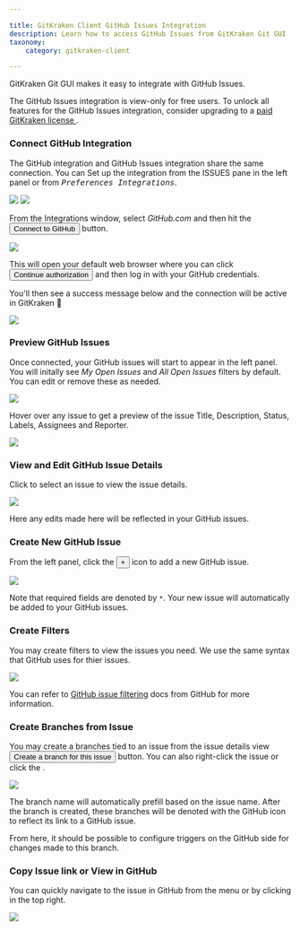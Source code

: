 ```yaml
---

title: GitKraken Client GitHub Issues Integration
description: Learn how to access GitHub Issues from GitKraken Git GUI
taxonomy:
    category: gitkraken-client

---
```


GitKraken Git GUI makes it easy to integrate with GitHub Issues.

<div class='callout callout--basic'>
    <p>The GitHub Issues integration is view-only for free users. To unlock all features for the GitHub Issues integration, consider upgrading to a <a href="https://gitkraken.com/pricing"> paid GitKraken license </a>. </p>
</div>

### Connect GitHub Integration

The GitHub integration and GitHub Issues integration share the same connection. You can Set up the integration from the ISSUES pane in the left panel or from <kbd><i>Preferences   <i class='fa fa-caret-right'></i>   Integrations</i></kbd>.

<img src="/wp-content/uploads/connect-github-issues.png" srcset="/wp-content/uploads/connect-github-issues@2x.png" class="img-bordered img-responsive center">

<img src='/wp-content/uploads/preferences.png' class='center img-bordered'>

From the Integrations window, select _GitHub.com_ and then hit the <button class='button button--success button--ui button--nolink'>Connect to GitHub</button> button.

<img src="/wp-content/uploads/preferences-authentication.png" srcset="/wp-content/uploads/preferences-authentication@2x.png 2x" class="img-responsive center img-bordered">

This will open your default web browser where you can click <button class='button button--success button--ui button--nolink'>Continue authorization</button> and then log in with your GitHub credentials.

You'll then see a success message below and the connection will be active in GitKraken 🎉

<img src="/wp-content/uploads/github-success.png" srcset="/wp-content/uploads/github-success@2x.png 2x" class="img-responsive center img-bordered">


### Preview GitHub Issues

Once connected, your GitHub issues will start to appear in the left panel. You will initally see  _My Open Issues_ and _All Open Issues_ filters by default. You can edit or remove these as needed.

<img src="/wp-content/uploads/issues-panel-github-issues.png" srcset="/wp-content/uploads/issues-panel-github-issues@2x.png" class="img-bordered img-responsive center">

Hover over any issue to get a preview of the issue Title, Description, Status, Labels, Assignees and Reporter.

<img src="/wp-content/uploads/issues-preview-github-issues.png" srcset="/wp-content/uploads/issues-preview-github-issues@2x.png" class="img-bordered img-responsive center">

### View and Edit GitHub Issue Details

Click to select an issue to view the issue details.

<img src="/wp-content/uploads/github-details-github-issues.gif" class="img-bordered img-responsive center">

Here any edits made here will be reflected in your GitHub issues.

### Create New GitHub Issue

From the left panel, click the <button class='button button--success button--ui button--nolink'>+</button> icon to add a new GitHub issue.

<img src="/wp-content/uploads/new-issue-github-issues.png" srcset="/wp-content/uploads/new-issue-github-issues@2x.png" class="img-bordered img-responsive center">

Note that required fields are denoted by `*`. Your new issue will automatically be added to your GitHub issues.

### Create Filters

You may create filters to view the issues you need. We use the same syntax that GitHub uses for thier issues.

<img src="/wp-content/uploads/new-filter-github-issues.png" srcset="/wp-content/uploads/new-filter-github-issues@2x.png" class="img-bordered img-responsive center">

You can refer to [GitHub issue filtering](https://docs.github.com/en/github/searching-for-information-on-github/searching-issues-and-pull-requests) docs from GitHub for more information.

### Create Branches from Issue

You may create a branches tied to an issue from the issue details view <button class='button button--success button--ui button--nolink'>Create a branch for this issue</button> button. You can also right-click the issue or click the <kbd> <i class="fa fa-ellipsis-v"></i> </kbd>.

<img src="/wp-content/uploads/create-branch-github-issues.png" srcset="/wp-content/uploads/create-branch-github-issues@2x.png" class="img-bordered img-responsive center">

The branch name will automatically prefill based on the issue name. After the branch is created, these branches will be denoted with the GitHub icon to reflect its link to a GitHub issue.

From here, it should be possible to configure triggers on the GitHub side for changes made to this branch.

### Copy Issue link or View in GitHub

You can quickly navigate to the issue in GitHub from the <kbd> <i class="fa fa-ellipsis-v"></i> </kbd> menu or by clicking <i class="fa fa-external-link" aria-hidden="true"></i> in the top right.

<img src="/wp-content/uploads/view-issue-github-issues.png" srcset="/wp-content/uploads/view-issue-github-issues@2x.png" class="img-bordered img-responsive center">


